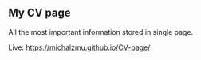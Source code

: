 ## My CV page
All the most important information stored in single page. 

Live: https://michalzmu.github.io/CV-page/
